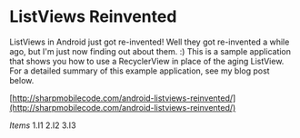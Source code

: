 # ListViews Reinvented
ListViews in Android just got re-invented!  Well they got re-invented a while ago, but I'm just now finding out about them. :)  This is a sample application that shows you how to use a RecyclerView in place of the aging ListView.  For a detailed summary of this example application, see my blog post below.

[http://sharpmobilecode.com/android-listviews-reinvented/](http://sharpmobilecode.com/android-listviews-reinvented/)

*Items*
1.I1
2.I2
3.I3
